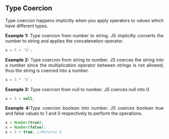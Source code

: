 <h2>Type Coercion</h2>

<p align = "justify">
Type coercion happens implicitly when you apply operators to values which have different types.
</p>

<p align = "justify">
<strong>Example 1:</strong> Type coercion from number to string. JS implicitly converts the number to string and applies the concatenation operator.
</p>

```Javascript
x = 5 + '5';
```

<p align = "justify">
<strong>Example 2:</strong>  Type coercion from string to number. JS coerces the string into a number since the multiplication operator between strings is not allowed, thus the string is coerced into a number.
</p>

```Javascript
x = 5 * '5'; 
```

<p align = "justify">
<strong>Example 3:</strong> Type coercion from null to number. JS coerces null into 0.
</p>

```Javascript
x = 5 + null; 
```

<p align = "justify">
<strong>Example 4:</strong>Type coercion boolean into number. JS coerces boolean true and false values to 1 and 0 respectively to perform the operations.
</p>

```Javascript
x = Number(true);
x = Number(false);
x = 5 + true; //Returns 6
```


